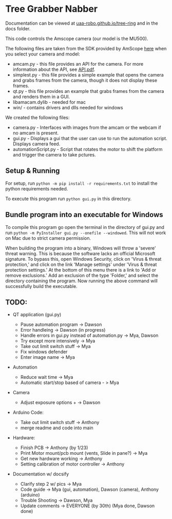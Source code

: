 # Tree Grabber Nabber

Documentation can be viewed at [uaa-robo.github.io/tree-ring](https://uaa-robo.github.io/tree-ring/) and in the docs folder.

This code controls the Amscope camera (our model is the MU500).

The following files are taken from the SDK provided by AmScope [here](https://amscope.com/pages/software-downloads) when you select your camera and model:
* amcam.py - this file provides an API for the camera. For more information about the API, see [API.pdf](API.pdf).
* simplest.py - this file provides a simple example that opens the camera and grabs frames from the camera, though it does not display these frames.
* qt.py - this file provides an example that grabs frames from the camera and renders them in a GUI.
* libamacam.dylib - needed for mac
* win/ - contains drivers and dlls needed for windows

We created the following files:
* camera.py - Interfaces with images from the amcam or the webcam if no amcam is present.
* gui.py - Displays a gui that the user can use to run the automation script. Displays camera feed.
* automationScript.py -  Script that rotates the motor to shift the platform and trigger the camera to take pctures.


## Setup & Running
For setup, run `python -m pip install -r requirements.txt` to install the python requirements needed.

To execute this program run `python gui.py` in this directory.

## Bundle program into an executable for Windows
To compile this program go open the terminal in the directory of gui.py and run `python -m PyInstaller gui.py --onefile --windowed`. This will not work on Mac due to strict camera permission.

When building the program into a binary, Windows will throw a 'severe' threat warning. This is
because the software lacks an official Microsoft signature. To bypass this, open Windows Security,
click on 'Virus & threat protection,' and click on the link 'Manage settings' under 'Virus & threat
protection settings.' At the bottom of this menu there is a link to 'Add or remove exclusions.'
Add an exclusion of the type 'Folder,' and select the directory containing the program. Now running
the above command will successfully build the executable.

## TODO:
- QT application (gui.py)
    - Pause automation program  -> Dawson 
    - Error handleing -> Dawson (in progress)
    - Handle errors in gui.py instead of automation.py -> Mya, Dawson 
    - Try except more intensively -> Mya 
    - Take out limit switch stuff -> Mya
    - Fix windows defender
    - Enter image name -> Mya


- Automation
    - Reduce wait time -> Mya
    - Automatic start/stop based of camera - > Mya



- Camera
    - Adjust exposure options +  -> Dawson


- Arduino Code:
    - Take out limit switch stuff -> Anthony
    - merge readme and code into main

- Hardware:
    - Finish PCB -> Anthony (by 1/23)
    - Print Motor mount/pcb mount  (vents, Slide in pane?) -> Mya
    - Get new hardware working -> Anthony 
    - Setting calibration of motor controller -> Anthony

- Documentation w/ docsify
    - Clarify step 2 w/ pics -> Mya 
    - Code guide -> Mya (gui, automation), Dawson (camera), Anthony (arduino)
    - Trouble Shooting -> Dawson, Mya
    - Update comments -> EVERYONE (by 30th) (Mya done, Dawson done)
